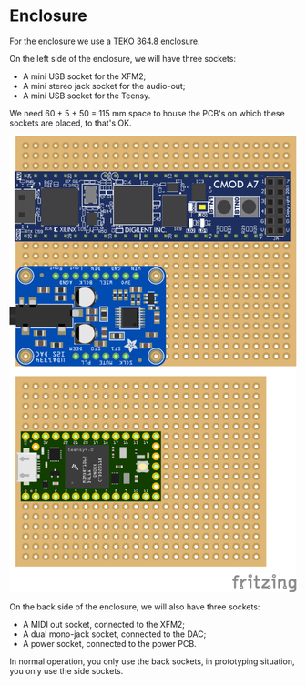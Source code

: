 # Enclosure

For the enclosure we use a [TEKO 364.8 enclosure](teko-3648.pdf).

On the left side of the enclosure, we will have three sockets:
- A mini USB socket for the XFM2;
- A mini stereo jack socket for the audio-out;
- A mini USB socket for the Teensy.

We need 60 + 5 + 50 = 115 mm space to house the PCB's on which these sockets are placed, to that's OK.

![](enclosure-pcb.png)

On the back side of the enclosure, we will also have three sockets:
- A MIDI out socket, connected to the XFM2;
- A dual mono-jack socket, connected to the DAC;
- A power socket, connected to the power PCB.

In normal operation, you only use the back sockets, in prototyping situation, you only use the side sockets.
